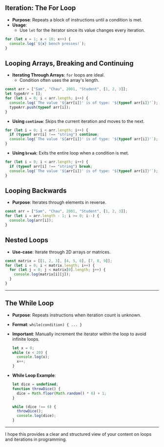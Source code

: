 ## **Iteration: The For Loop**
- **Purpose**: Repeats a block of instructions until a condition is met.
- **Usage**:
  - Use `let` for the iterator since its value changes every iteration.
  
```javascript
for (let x = 1; x < 10; x++) {
  console.log(`${x} bench presses!`);
}
```
## **Looping Arrays, Breaking and Continuing**
- **Iterating Through Arrays**: `for` loops are ideal.
  - Condition often uses the array's length.

```javascript
const arr = ["Sam", "Chau", 2001, "Student", [1, 2, 3]];
let typeArr = [];
for (let i = 0; i < arr.length; i++) {
  console.log(`The value '${arr[i]}' is of type: '${typeof arr[i]}'`);
  typeArr.push(typeof arr[i]);
}
```

- **Using `continue`**: Skips the current iteration and moves to the next.
  
```javascript
for (let i = 0; i < arr.length; i++) {
  if (typeof arr[i] !== "string") continue;
  console.log(`The value '${arr[i]}' is of type: '${typeof arr[i]}'`);
}
```

- **Using `break`**: Exits the entire loop when a condition is met.

```javascript
for (let i = 0; i < arr.length; i++) {
  if (typeof arr[i] !== "string") break;
  console.log(`The value '${arr[i]}' is of type: '${typeof arr[i]}'`);
}
```
## **Looping Backwards**

- **Purpose**: Iterates through elements in reverse.
  
```javascript
const arr = ["Sam", "Chau", 2001, "Student", [1, 2, 3]];
for (let i = arr.length - 1; i >= 0; i--) {
  console.log(arr[i]);
}
```
## **Nested Loops**

- **Use-case**: Iterate through 2D arrays or matrices.
  
```javascript
const matrix = [[1, 2, 3], [4, 5, 6], [7, 8, 9]];
for (let i = 0; i < matrix.length; i++) {
  for (let j = 0; j < matrix[0].length; j++) {
	console.log(matrix[i][j]);
  }
}
```

---

## **The While Loop**

- **Purpose**: Repeats instructions when iteration count is unknown.
- **Format**: `while(condition) { ... }`
- **Important**: Manually increment the iterator within the loop to avoid infinite loops.

    ```javascript
    let x = 0;
    while (x < 20) {
      console.log(x);
      x++;
    }
    ```

- **While Loop Example**:

    ```javascript
    let dice = undefined;
    function throwDice() {
      dice = Math.floor(Math.random() * 6) + 1;
    }
    
    while (dice !== 6) {
      throwDice();
      console.log(dice);
    }
    ```

---

I hope this provides a clear and structured view of your content on loops and iterations in programming.